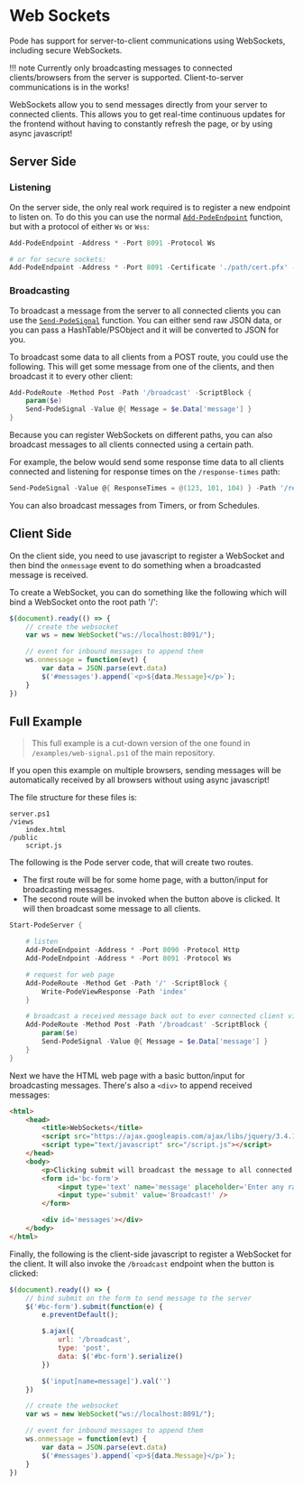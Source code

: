 # Web Sockets

Pode has support for server-to-client communications using WebSockets, including secure WebSockets.

!!! note
    Currently only broadcasting messages to connected clients/browsers from the server is supported. Client-to-server communications is in the works!

WebSockets allow you to send messages directly from your server to connected clients. This allows you to get real-time continuous updates for the frontend without having to constantly refresh the page, or by using async javascript!

## Server Side

### Listening

On the server side, the only real work required is to register a new endpoint to listen on. To do this you can use the normal [`Add-PodeEndpoint`](../../Functions/Core/Add-PodeEndpoint) function, but with a protocol of either `Ws` or `Wss`:

```powershell
Add-PodeEndpoint -Address * -Port 8091 -Protocol Ws

# or for secure sockets:
Add-PodeEndpoint -Address * -Port 8091 -Certificate './path/cert.pfx' -CertificatePassword 'dummy' -Protocol Wss
```

### Broadcasting

To broadcast a message from the server to all connected clients you can use the [`Send-PodeSignal`](../../Functions/Responses/Send-PodeSignal) function. You can either send raw JSON data, or you can pass a HashTable/PSObject and it will be converted to JSON for you.

To broadcast some data to all clients from a POST route, you could use the following. This will get some message from one of the clients, and then broadcast it to every other client:

```powershell
Add-PodeRoute -Method Post -Path '/broadcast' -ScriptBlock {
    param($e)
    Send-PodeSignal -Value @{ Message = $e.Data['message'] }
}
```

Because you can register WebSockets on different paths, you can also broadcast messages to all clients connected using a certain path.

For example, the below would send some response time data to all clients connected and listening for response times on the `/response-times` path:

```powershell
Send-PodeSignal -Value @{ ResponseTimes = @(123, 101, 104) } -Path '/response-times'
```

You can also broadcast messages from Timers, or from Schedules.

## Client Side

On the client side, you need to use javascript to register a WebSocket and then bind the `onmessage` event to do something when a broadcasted message is received.

To create a WebSocket, you can do something like the following which will bind a WebSocket onto the root path '/':

```javascript
$(document).ready(() => {
    // create the websocket
    var ws = new WebSocket("ws://localhost:8091/");

    // event for inbound messages to append them
    ws.onmessage = function(evt) {
        var data = JSON.parse(evt.data)
        $('#messages').append(`<p>${data.Message}</p>`);
    }
})
```

## Full Example

> This full example is a cut-down version of the one found in `/examples/web-signal.ps1` of the main repository.

If you open this example on multiple browsers, sending messages will be automatically received by all browsers without using async javascript!

The file structure for these files is:

```plain
server.ps1
/views
    index.html
/public
    script.js
```

The following is the Pode server code, that will create two routes.

* The first route will be for some home page, with a button/input for broadcasting messages.
* The second route will be invoked when the button above is clicked. It will then broadcast some message to all clients.

```powershell
Start-PodeServer {

    # listen
    Add-PodeEndpoint -Address * -Port 8090 -Protocol Http
    Add-PodeEndpoint -Address * -Port 8091 -Protocol Ws

    # request for web page
    Add-PodeRoute -Method Get -Path '/' -ScriptBlock {
        Write-PodeViewResponse -Path 'index'
    }

    # broadcast a received message back out to ever connected client via websockets
    Add-PodeRoute -Method Post -Path '/broadcast' -ScriptBlock {
        param($e)
        Send-PodeSignal -Value @{ Message = $e.Data['message'] }
    }
}
```

Next we have the HTML web page with a basic button/input for broadcasting messages. There's also a `<div>` to append received messages:

```html
<html>
    <head>
        <title>WebSockets</title>
        <script src="https://ajax.googleapis.com/ajax/libs/jquery/3.4.1/jquery.min.js"></script>
        <script type="text/javascript" src="/script.js"></script>
    </head>
    <body>
        <p>Clicking submit will broadcast the message to all connected clients</p>
        <form id='bc-form'>
            <input type='text' name='message' placeholder='Enter any random text' />
            <input type='submit' value='Broadcast!' />
        </form>

        <div id='messages'></div>
    </body>
</html>
```

Finally, the following is the client-side javascript to register a WebSocket for the client. It will also invoke the `/broadcast` endpoint when the button is clicked:

```javascript
$(document).ready(() => {
    // bind submit on the form to send message to the server
    $('#bc-form').submit(function(e) {
        e.preventDefault();

        $.ajax({
            url: '/broadcast',
            type: 'post',
            data: $('#bc-form').serialize()
        })

        $('input[name=message]').val('')
    })

    // create the websocket
    var ws = new WebSocket("ws://localhost:8091/");

    // event for inbound messages to append them
    ws.onmessage = function(evt) {
        var data = JSON.parse(evt.data)
        $('#messages').append(`<p>${data.Message}</p>`);
    }
})
```
